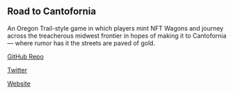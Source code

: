 ## Road to Cantofornia

An Oregon Trail-style game in which players mint NFT Wagons and journey across the treacherous midwest frontier in hopes of making it to Cantofornia — where rumor has it the streets are paved of gold.

[GitHub Repo](https://github.com/0xWapiti/r2c)

[Twitter](https://twitter.com/R2Cantofornia)

[Website](https://landingpage-peach-delta.vercel.app/)
